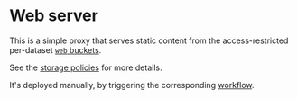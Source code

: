 # Web server

This is a simple proxy that serves static content from the access-restricted per-dataset [`web` buckets](https://github.com/populationgenomics/team-docs/tree/main/storage_policies#web-gscpg-stack-web).

See the [storage policies](https://github.com/populationgenomics/team-docs/tree/main/storage_policies#web-gscpg-dataset-web) for more details.

It's deployed manually, by triggering the corresponding [workflow](../.github/workflows/deploy_web_server.yaml).
